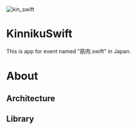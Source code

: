 ![kin_swift](https://user-images.githubusercontent.com/17683316/33333956-b4e18570-d4ab-11e7-9daa-2d64b5b8220e.png)

# KinnikuSwift

This is app for event named "筋肉.swift" in Japan.

# About

## Architecture

## Library

